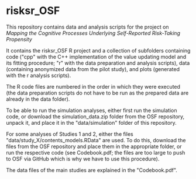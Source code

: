 # risksr_OSF
This repository contains data and analysis scripts for the project on *Mapping the Cognitive Processes Underlying Self-Reported Risk-Taking Propensity*

It contains the risksr_OSF R project and a collection of subfolders containing code ("cpp" with the C++ implementation of the value updating model and its fitting procedure; "r" with the data preparation and analysis scripts), data (containing anonymized data from the pilot study), and plots (generated with the r analysis scripts).

The R code files are numbered in the order in which they were executed (the data preparation scripts do not have to be run as the prepared data are already in the data folder).

To be able to run the simulation analyses, either first run the simulation code, or download the simulation_data.zip folder from the OSF repository, unpack it, and place it in the "data/simulation" folder of this repository.

For some analyses of Studies 1 and 2, either the files "data/study_X/contents_models.RData" are used. To do this, download the files from the OSF repository and place them in the appropriate folder, or run the respective code (see Codebook.pdf; the files are too large to push to OSF via GitHub which is why we have to use this procedure).

The data files of the main studies are explained in the "Codebook.pdf".
